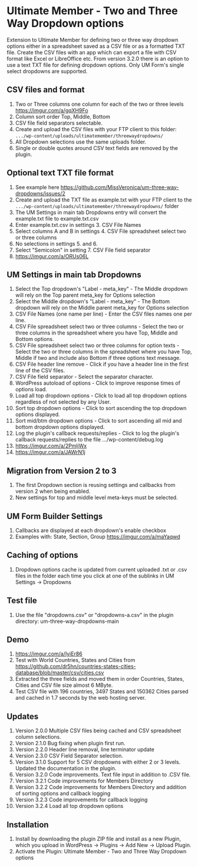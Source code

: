 # Ultimate Member - Two and Three Way Dropdown options
Extension to Ultimate Member for defining two or three way dropdown options either in a spreadsheet saved as a CSV file or as a formatted TXT file. 
Create the CSV files with an app which can export a file with CSV format like Excel or LibreOffice etc. From version 3.2.0 there is an option to use a text TXT file for defining dropdown options.
Only UM Form's single select dropdowns are supported.

## CSV files and format
1. Two or Three columns one column for each of the two or three levels https://imgur.com/a/gqXH9Fo
2. Column sort order Top, Middle, Bottom
3. CSV file field separators selectable.
4. Create and upload the CSV files with your FTP client to this folder:  <code>.../wp-content/uploads/ultimatemember/threewaydropdowns/</code>
5. All Dropdown selections use the same uploads folder.
6. Single or double quotes around CSV text fields are removed by the plugin.

## Optional text TXT file format
1. See example here https://github.com/MissVeronica/um-three-way-dropdowns/issues/2
2. Create and upload the TXT file as example.txt with your FTP client to the <code>.../wp-content/uploads/ultimatemember/threewaydropdowns/</code> folder
3. The UM Settings in main tab Dropdowns entry will convert the example.txt file to example.txt.csv
4. Enter example.txt.csv in settings 3. CSV File Names
5. Select columns A and B in settings 4. CSV File spreadsheet select two or three columns
6. No selections in settings 5. and 6.
7. Select "Semicolon" in setting 7. CSV File field separator
8. https://imgur.com/a/ORUs06L

## UM Settings in main tab Dropdowns
1. Select the Top dropdown's "Label - meta_key" - The Middle dropdown will rely on the Top parent meta_key for Options selection
2. Select the Middle dropdown's "Label - meta_key" - The Bottom dropdown will rely on the Middle parent meta_key for Options selection
3. CSV File Names (one name per line) - Enter the CSV files names one per line.
4. CSV File spreadsheet select two or three columns - Select the two or three columns in the spreadsheet where you have Top, Middle and Bottom options.
5. CSV File spreadsheet select two or three columns for option texts - Select the two or three columns in the spreadsheet where you have Top, Middle if two and include also Bottom if three options text message.
6. CSV File header line remove - Click if you have a header line in the first line of the CSV files.
7. CSV File field separator - Select the separator character.
8. WordPress autoload of options - Click to improve response times of options load.
9. Load all top dropdown options - Click to load all top dropdown options regardless of not selected by any User.
10. Sort top dropdown options - Click to sort ascending the top dropdown options displayed.
11. Sort mid/btm dropdown options - Click to sort ascending all mid and bottom dropdown options displayed.
12. Log the plugin's callback requests/replies - Click to log the plugin's callback requests/replies to the file .../wp-content/debug.log
13. https://imgur.com/a/2PmljWx
14. https://imgur.com/a/JAWrN1j

## Migration from Version 2 to 3
1. The first Dropdown section is reusing settings and callbacks from version 2 when being enabled.
2. New settings for top and middle level meta-keys must be selected.

## UM Form Builder Settings
1. Callbacks are displayed at each dropdown's enable checkbox
2. Examples with: State, Section, Group https://imgur.com/a/maYaqwd

## Caching of options
1. Dropdown options cache is updated from current uploaded .txt or .csv files in the folder each time you click at one of the sublinks in UM Settings -> Dropdowns

## Test file
1. Use the file "dropdowns.csv" or "dropdowns-a.csv" in the plugin directory: um-three-way-dropdowns-main 

## Demo
1. https://imgur.com/a/IyiEr86
2. Test with World Countries, States and Cities from https://github.com/dr5hn/countries-states-cities-database/blob/master/csv/cities.csv
3. Extracted the three fields and moved them in order Countries, States, Cities and CSV file size almost 6 MByte.
4. Test CSV file with 196 countries, 3497 States and 150362 Cities parsed and cached in 1.7 seconds by the web hosting server.

## Updates
1. Version 2.0.0 Multiple CSV files being cached and CSV spreadsheet column selections.
2. Version 2.1.0 Bug fixing when plugin first run.
3. Version 2.2.0 Header line removal, line terminator update
4. Version 2.3.0 CSV Field Separator selection.
5. Version 3.1.0 Support for 5 CSV dropdowns with either 2 or 3 levels. Updated the documentation in the plugin.
6. Version 3.2.0 Code improvements. Text file input in addition to .CSV file.
7. Version 3.2.1 Code improvements for Members Directory
8. Version 3.2.2 Code improvements for Members Directory and addition of sorting options and callback logging
9. Version 3.2.3 Code improvements for callback logging
10. Version 3.2.4 Load all top dropdown options

## Installation
1. Install by downloading the plugin ZIP file and install as a new Plugin, which you upload in WordPress -> Plugins -> Add New -> Upload Plugin.
2. Activate the Plugin: Ultimate Member - Two and Three Way Dropdown options
